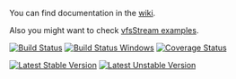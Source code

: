 You can find documentation in the [wiki](https://github.com/mikey179/vfsStream/wiki).

Also you might want to check [vfsStream examples](https://github.com/mikey179/vfsStream-examples).


[![Build Status](https://secure.travis-ci.org/mikey179/vfsStream.png)](http://travis-ci.org/mikey179/vfsStream) [![Build Status Windows](https://ci.appveyor.com/api/projects/status/6whqgluyeggspjp1/branch/master?svg=true)](https://ci.appveyor.com/project/mikey179/vfsstream) [![Coverage Status](https://coveralls.io/repos/github/bovigo/vfsStream/badge.svg?branch=v1.x)](https://coveralls.io/github/bovigo/vfsStream?branch=v1.x)

[![Latest Stable Version](https://poser.pugx.org/mikey179/vfsStream/version.png)](https://packagist.org/packages/mikey179/vfsStream) [![Latest Unstable Version](https://poser.pugx.org/mikey179/vfsStream/v/unstable.png)](//packagist.org/packages/mikey179/vfsStream)

